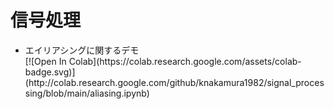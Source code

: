 # 信号処理

<ul>
<li>
  エイリアシングに関するデモ<br/>
  [![Open In Colab](https://colab.research.google.com/assets/colab-badge.svg)](http://colab.research.google.com/github/knakamura1982/signal_processing/blob/main/aliasing.ipynb)
</li>
</ul>
